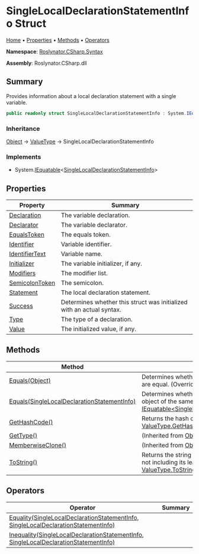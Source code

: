 # SingleLocalDeclarationStatementInfo Struct <a name="_Top"></a>

[Home](../../../../README.md) &#x2022; [Properties](#properties) &#x2022; [Methods](#methods) &#x2022; [Operators](#operators)

**Namespace**: [Roslynator.CSharp.Syntax](../README.md#_Top)

**Assembly**: Roslynator\.CSharp\.dll

## Summary

Provides information about a local declaration statement with a single variable\.

```csharp
public readonly struct SingleLocalDeclarationStatementInfo : System.IEquatable<SingleLocalDeclarationStatementInfo>
```

### Inheritance

[Object](https://docs.microsoft.com/en-us/dotnet/api/system.object) &#x2192; [ValueType](https://docs.microsoft.com/en-us/dotnet/api/system.valuetype) &#x2192; SingleLocalDeclarationStatementInfo

### Implements

* System\.[IEquatable](https://docs.microsoft.com/en-us/dotnet/api/system.iequatable-1)\<[SingleLocalDeclarationStatementInfo](#_Top)>

## Properties

| Property | Summary |
| -------- | ------- |
| [Declaration](Declaration/README.md#_Top) | The variable declaration\. |
| [Declarator](Declarator/README.md#_Top) | The variable declarator\. |
| [EqualsToken](EqualsToken/README.md#_Top) | The equals token\. |
| [Identifier](Identifier/README.md#_Top) | Variable identifier\. |
| [IdentifierText](IdentifierText/README.md#_Top) | Variable name\. |
| [Initializer](Initializer/README.md#_Top) | The variable initializer, if any\. |
| [Modifiers](Modifiers/README.md#_Top) | The modifier list\. |
| [SemicolonToken](SemicolonToken/README.md#_Top) | The semicolon\. |
| [Statement](Statement/README.md#_Top) | The local declaration statement\. |
| [Success](Success/README.md#_Top) | Determines whether this struct was initialized with an actual syntax\. |
| [Type](Type/README.md#_Top) | The type of a declaration\. |
| [Value](Value/README.md#_Top) | The initialized value, if any\. |

## Methods

| Method | Summary |
| ------ | ------- |
| [Equals(Object)](Equals/README.md#Roslynator_CSharp_Syntax_SingleLocalDeclarationStatementInfo_Equals_System_Object_) | Determines whether this instance and a specified object are equal\. \(Overrides [ValueType.Equals](https://docs.microsoft.com/en-us/dotnet/api/system.valuetype.equals)\) |
| [Equals(SingleLocalDeclarationStatementInfo)](Equals/README.md#Roslynator_CSharp_Syntax_SingleLocalDeclarationStatementInfo_Equals_Roslynator_CSharp_Syntax_SingleLocalDeclarationStatementInfo_) | Determines whether this instance is equal to another object of the same type\. \(Implements [IEquatable\<SingleLocalDeclarationStatementInfo>.Equals](https://docs.microsoft.com/en-us/dotnet/api/system.iequatable-1.equals)\) |
| [GetHashCode()](GetHashCode/README.md#_Top) | Returns the hash code for this instance\. \(Overrides [ValueType.GetHashCode](https://docs.microsoft.com/en-us/dotnet/api/system.valuetype.gethashcode)\) |
| [GetType()](https://docs.microsoft.com/en-us/dotnet/api/system.object.gettype) |  \(Inherited from [Object](https://docs.microsoft.com/en-us/dotnet/api/system.object)\) |
| [MemberwiseClone()](https://docs.microsoft.com/en-us/dotnet/api/system.object.memberwiseclone) |  \(Inherited from [Object](https://docs.microsoft.com/en-us/dotnet/api/system.object)\) |
| [ToString()](ToString/README.md#_Top) | Returns the string representation of the underlying syntax, not including its leading and trailing trivia\. \(Overrides [ValueType.ToString](https://docs.microsoft.com/en-us/dotnet/api/system.valuetype.tostring)\) |

## Operators

| Operator | Summary |
| -------- | ------- |
| [Equality(SingleLocalDeclarationStatementInfo, SingleLocalDeclarationStatementInfo)](op_Equality/README.md#_Top) | |
| [Inequality(SingleLocalDeclarationStatementInfo, SingleLocalDeclarationStatementInfo)](op_Inequality/README.md#_Top) | |

